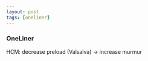 ```yaml
---
layout: post
tags: [oneliner]
---
```



### OneLiner

HCM: decrease preload (Valsalva) -> increase murmur
